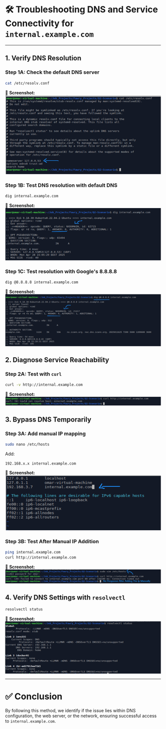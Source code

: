 # 🛠️ Troubleshooting DNS and Service Connectivity for `internal.example.com`

---

## 1. Verify DNS Resolution

### Step 1A: Check the default DNS server
```bash
cat /etc/resolv.conf
```
📸 **Screenshot:**  
![Know DNS Server](./1%20Know%20DNS%20Server.png)

### Step 1B: Test DNS resolution with default DNS
```bash
dig internal.example.com
```
📸 **Screenshot:**  
![Check The IP Of The DNS Name](./2%20Check%20The%20Ip%20Of%20The%20DNS%20Name.png)

### Step 1C: Test resolution with Google's 8.8.8.8
```bash
dig @8.8.8.8 internal.example.com
```
📸 **Screenshot:**  
![Checking 8.8.8.8 DNS Server For The IP](./3%20Checking%208.8.8.8%20DNS%20Server%20For%20The%20IP.png)

## 2. Diagnose Service Reachability

### Step 2A: Test with `curl`
```bash
curl -v http://internal.example.com
```
📸 **Screenshot:**  
![Testing Curl Command](./4%20Testing%20Curl%20Command.png)

## 3. Bypass DNS Temporarily

### Step 3A: Add manual IP mapping
```bash
sudo nano /etc/hosts
```
Add:
```
192.168.x.x internal.example.com
```
📸 **Screenshot:**  
![Bypassing the DNS By Adding The IP Manually](./5%20bypassing%20the%20DNS%20By%20Adding%20The%20Ip%20Manually.png)

### Step 3B: Test After Manual IP Addition
```bash
ping internal.example.com
curl http://internal.example.com
```
📸 **Screenshot:**  
![After Adding The IP Manually](./6%20After%20Adding%20The%20Ip%20Manually.png)

## 4. Verify DNS Settings with `resolvectl`

```bash
resolvectl status
```
📸 **Screenshot:**  
![DNS Status](./7%20DNS%20Status.png)

---

# ✅ Conclusion

By following this method, we identify if the issue lies within DNS configuration, the web server, or the network, ensuring successful access to `internal.example.com`.



